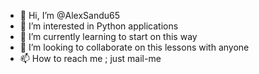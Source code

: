 - 👋 Hi, I’m @AlexSandu65
- 👀 I’m interested in Python applications
- 🌱 I’m currently learning to start on this way
- 💞️ I’m looking to collaborate on this lessons with anyone
- 📫 How to reach me ; just mail-me

<!---
AlexSandu65/AlexSandu65 is a ✨ special ✨ repository because its `README.md` (this file) appears on your GitHub profile.
You can click the Preview link to take a look at your changes.
--->
